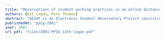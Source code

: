 ```yaml
---
title: "Observations of student working practices in an online distance education learning environment in relation to time"
authors: [Kit Logan, Pete Thomas]
abstract: "AESOP is An Electronic Student Observatory Project consisting of a set of tools written in Smalltalk allowing student’s activities and progress through an on-line distance education course to be remotely recorded, replayed and analysed. Recordings of a specific, short-structured chapter of practical sessions estimated to take a total of 4 hours, were obtained from a cross-sectional group of 120 student volunteers undertaking the Open University’s distance education course M206 Computing: An Object-Orientated Approach. The records were analysed for patterns in student working practices with regard to time and also compared with performance on independently marked assessments. The date on which students started the chapter and the number of days over which they took to complete it was shown to be very variable. Also noted was the high proportion of students leaving the work for long periods of time before continuing with it. No particular day of the week was found to be favourable although students did show individual preferences for the time of day they worked. Most working in the evening with a peak of starting work at 8pm. A smaller sub-peak was noticed at lunchtime (12pm). Time was not found to be a factor influencing performance in assessed work."
publishedAt: "ppig-2001"
year: 2001
url_pdf: "files/2001-PPIG-13th-logan.pdf"
---
```

